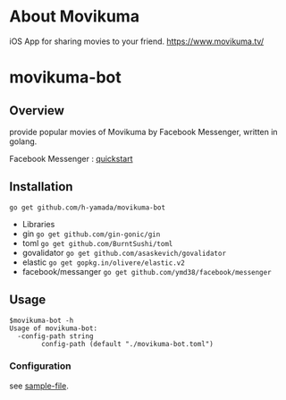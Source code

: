 # About Movikuma
iOS App for sharing movies to your friend.
https://www.movikuma.tv/

# movikuma-bot

## Overview
provide popular movies of Movikuma by Facebook Messenger, written in golang.

Facebook Messenger : [quickstart](https://developers.facebook.com/docs/messenger-platform/quickstart)

## Installation

```
go get github.com/h-yamada/movikuma-bot
```

- Libraries
 - gin
 ``` go get github.com/gin-gonic/gin ```
 - toml
 ``` go get github.com/BurntSushi/toml ```
 - govalidator
 ``` go get github.com/asaskevich/govalidator ```
 - elastic
 ``` go get gopkg.in/olivere/elastic.v2 ```
 - facebook/messanger
 ``` go get github.com/ymd38/facebook/messenger ```

## Usage
```
$movikuma-bot -h
Usage of movikuma-bot:
  -config-path string
    	config-path (default "./movikuma-bot.toml")
```

### Configuration

see [sample-file](https://github.com/h-yamada/movikuma-bot/blob/master/movikuma-bot.toml).
